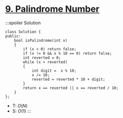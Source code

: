# [9\. Palindrome Number](https://leetcode.com/problems/palindrome-number/)

:::spoiler Solution
```cpp=
class Solution {
public:
    bool isPalindrome(int x)
    {
        if (x < 0) return false;
        if (x != 0 && x % 10 == 0) return false;
        int reverted = 0;
        while (x > reverted)
        {
            int digit =  x % 10;
            x /= 10;
            reverted = reverted * 10 + digit;
        }
        return x == reverted || x == reverted / 10;
    }
};
```
- T: $O(N)$
- S: $O(1)$
:::

